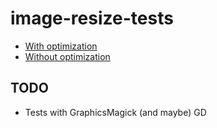 # image-resize-tests

* [With optimization](https://github.com/nwtn/image-resize-tests/tree/optimization)
* [Without optimization](https://github.com/nwtn/image-resize-tests/tree/no-optimization)

## TODO

* Tests with GraphicsMagick (and maybe) GD